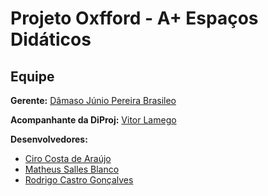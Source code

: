 # Projeto Oxfford - A+ Espaços Didáticos

## Equipe

**Gerente:** [Dâmaso Júnio Pereira Brasileo](https://github.com/juniopereirab)

**Acompanhante da DiProj:** [Vitor Lamego](https://github.com/VitorLamego)

**Desenvolvedores:**
- [Ciro Costa de Araújo](https://github.com/ciro-c)
- [Matheus Salles Blanco](https://github.com/MatheusBlanco)
- [Rodrigo Castro Gonçalves](https://github.com/rodrigocag)